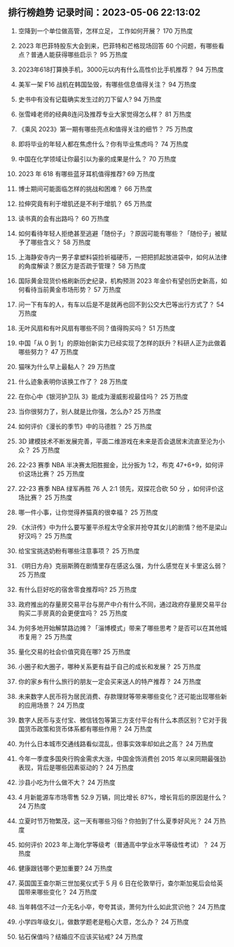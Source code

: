 
## 排行榜趋势 记录时间：2023-05-06 22:13:02
  
  1. 空降到一个单位做高管，怎样立足， 工作如何开展？ 170 万热度
    
  2. 2023 年巴菲特股东大会到来，巴菲特和芒格现场回答 60 个问题，有哪些看点？普通人能获得哪些启示？ 95 万热度
    
  3. 2023年618打算换手机，3000元以内有什么高性价比手机推荐？ 94 万热度
    
  4. 美军一架 F16 战机在韩国坠毁，有哪些信息值得关注？ 94 万热度
    
  5. 史书中有没有记载确实发生过的刀下留人? 94 万热度
    
  6. 张雪峰老师的经典8连问及推荐专业大家觉得怎么样？ 81 万热度
    
  7. 《乘风 2023》第一期有哪些亮点和值得关注的细节？ 75 万热度
    
  8. 即将毕业的年轻人都在焦虑什么？你有毕业焦虑吗？ 74 万热度
    
  9. 中国在化学领域让你最引以为豪的成果是什么？ 70 万热度
    
  10. 2023 年 618 有哪些蓝牙耳机值得推荐? 69 万热度
    
  11. 博士期间可能面临怎样的挑战和困难？ 66 万热度
    
  12. 拉伸究竟有利于增肌还是不利于增肌？ 65 万热度
    
  13. 读书真的会有出路吗？ 60 万热度
    
  14. 如何看待年轻人拒绝甚至逃避「随份子」？原因可能有哪些？「随份子」被赋予了哪些含义？ 58 万热度
    
  15. 上海静安寺内一男子拿塑料袋捡祈福硬币，一把把抓起放进袋中，如何从法律的角度解读？景区方是否疏于管理？ 58 万热度
    
  16. 国际黄金现货价格刷新历史纪录，机构预测 2023 年金价有望创历史新高，如何看待当前黄金市场形势？ 57 万热度
    
  17. 问一下有车的人，有车以后是不是就再也回不到公交大巴等出行方式了？ 54 万热度
    
  18. 无叶风扇和有叶风扇有哪些不同？值得购买吗？ 51 万热度
    
  19. 中国「从 0 到 1」的原始创新实力已经实现了怎样的跃升？科研人正为此做着哪些努力？ 47 万热度
    
  20. 猫咪为什么早上最黏人？ 29 万热度
    
  21. 什么迹象表明你该换工作了？ 28 万热度
    
  22. 在你心中《银河护卫队 3》能成为漫威影视最佳吗？ 25 万热度
    
  23. 当你很努力了，别人就是比你强，怎么办? 25 万热度
    
  24. 如何评价《漫长的季节》中的马德胜？ 25 万热度
    
  25. 3D 建模技术不断发展完善，平面二维游戏在未来是否会退居末流直至沦为小众？ 25 万热度
    
  26. 22-23 赛季 NBA 半决赛太阳胜掘金，比分扳为 1:2，布克 47+6+9，如何评价这场比赛？ 25 万热度
    
  27. 22-23 赛季 NBA 绿军再胜 76 人 2:1 领先，双探花合砍 50 分 ，如何评价这场比赛？ 25 万热度
    
  28. 哪一件小事，让你觉得养猫真的很幸福？ 25 万热度
    
  29. 《水浒传》中为什么要写董平杀程太守全家并抢夺其女儿的剧情？他不是梁山好汉吗？ 25 万热度
    
  30. 给宝宝挑选奶粉有哪些注意事项？ 25 万热度
    
  31. 《明日方舟》克丽斯腾在剧情里存在感这么强，为什么感觉在关卡里这么弱？ 25 万热度
    
  32. 有什么巨好吃的宿舍零食推荐吗? 25 万热度
    
  33. 政府推出的存量房交易平台与房产中介有什么不同，通过政府存量房交易平台购买二手房真的会更便宜吗？ 25 万热度
    
  34. 为何多地开始解禁路边摊？「淄博模式」带来了哪些思考？是否可以在其他城市复用？ 25 万热度
    
  35. 量化交易的社会价值究竟在哪? 25 万热度
    
  36. 小圈子和大圈子，哪种关系更有益于自己的成长和发展？ 25 万热度
    
  37. 你的家乡有什么旅行的朋友一定会买来送人的特产推荐？ 24 万热度
    
  38. 未来数字人民币将为居民消费、存款理财等带来哪些变化？还可能出现哪些新的应用场景？ 24 万热度
    
  39. 数字人民币与支付宝、微信钱包等第三方支付平台有什么本质区别？它对于我国货币政策和货币体系都有哪些作用？ 24 万热度
    
  40. 为什么日本城市交通线路看似混乱，但事实效率却如此之高？ 24 万热度
    
  41. 今年一季度多国央行购金需求大涨，中国金饰消费创 2015 年以来同期最强劲表现，背后是哪些因素驱动的？ 24 万热度
    
  42. 沙县小吃为什么做不大？ 24 万热度
    
  43. 4 月新能源车市场零售 52.9 万辆，同比增长 87%，增长背后的原因是什么？ 24 万热度
    
  44. 立夏时节万物繁茂，这一天有哪些习俗？你拍到了什么夏季好风光？ 24 万热度
    
  45. 如何评价 2023 年上海化学等级考（普通高中学业水平等级性考试）？ 24 万热度
    
  46. 健康跟钱哪个更加重要? 24 万热度
    
  47. 英国国王查尔斯三世加冕仪式于 5 月 6 日在伦敦举行，查尔斯加冕后会给英国带来哪些变化？ 24 万热度
    
  48. 当年韩信不过一介无名小卒，夸夸其谈，萧何为什么如此赏识他？ 24 万热度
    
  49. 小学四年级女儿，做数学题老是粗心大意，怎么办？ 24 万热度
    
  50. 钻石保值吗？结婚应不应该买钻戒? 24 万热度
    